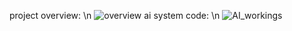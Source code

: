 project overview: \n
![overview](https://github.com/user-attachments/assets/152dfe94-bc2f-460b-8ef5-667dedf3dc30)
ai system code: \n
![AI_workings](https://github.com/user-attachments/assets/806d9069-e32e-4116-916a-ecee0d8af26b)
